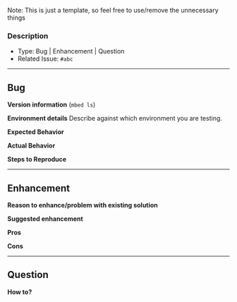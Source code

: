 Note: This is just a template, so feel free to use/remove the unnecessary things

### Description
- Type: Bug | Enhancement | Question
- Related Issue: `#abc`

---------------------------------------------------------------
## Bug

**Version information**
(`mbed ls`)

**Environment details**
Describe against which environment you are testing.

**Expected Behavior**

**Actual Behavior**

**Steps to Reproduce**

----------------------------------------------------------------
## Enhancement

**Reason to enhance/problem with existing solution**

**Suggested enhancement**

**Pros**

**Cons**

-----------------------------------------------------------------

## Question

**How to?**

